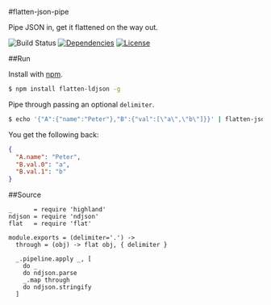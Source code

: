 #flatten-json-pipe

Pipe JSON in, get it flattened on the way out.

![Build Status](http://img.shields.io/codeship/???.svg?style=flat)
[![Dependencies](http://img.shields.io/david/radekstepan/flatten-json-pipe.svg?style=flat)](https://david-dm.org/radekstepan/flatten-json-pipe)
[![License](http://img.shields.io/badge/license-AGPL--3.0-red.svg?style=flat)](LICENSE)

##Run

Install with [npm](https://www.npmjs.org/).

```bash
$ npm install flatten-ldjson -g
```

Pipe through passing an optional `delimiter`.

```bash
$ echo '{"A":{"name":"Peter"},"B":{"val":[\"a\",\"b\"]}}' | flatten-json '.'
```

You get the following back:

```json
{
  "A.name": "Peter",
  "B.val.0": "a",
  "B.val.1": "b"
}
```

##Source

    _      = require 'highland'
    ndjson = require 'ndjson'
    flat   = require 'flat'

    module.exports = (delimiter='.') ->
      through = (obj) -> flat obj, { delimiter }

      _.pipeline.apply _, [
        do _
        do ndjson.parse
        _.map through
        do ndjson.stringify
      ]
